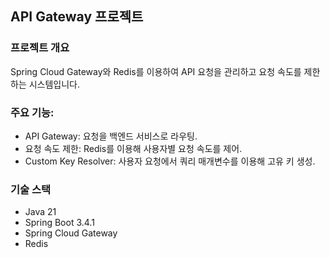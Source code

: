 ## API Gateway 프로젝트

### 프로젝트 개요
Spring Cloud Gateway와 Redis를 이용하여 API 요청을 관리하고 요청 속도를 제한하는 시스템입니다.

### 주요 기능:
- API Gateway: 요청을 백엔드 서비스로 라우팅.
- 요청 속도 제한: Redis를 이용해 사용자별 요청 속도를 제어.
- Custom Key Resolver: 사용자 요청에서 쿼리 매개변수를 이용해 고유 키 생성.

### 기술 스택
- Java 21
- Spring Boot 3.4.1
- Spring Cloud Gateway
- Redis

